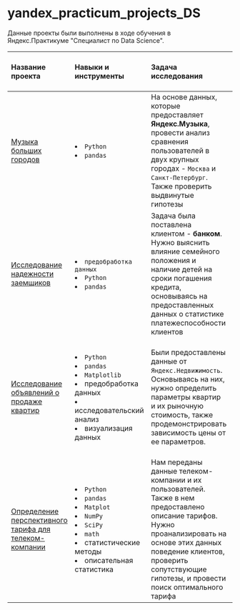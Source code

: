 # yandex_practicum_projects_DS

Данные проекты были выполнены в ходе обучения в Яндекс.Практикуме "Специалист по Data Science".

| Название проекта | Навыки и инструменты | Задача исследования | Стек и ключевые методы проекта |
| :---------------------- | :----------------------- | :---------------------- | :---------------------- |
| [Музыка больших городов](https://github.com/Menduone/yandex_practicum_projects_DS/tree/main/big_city_music) |<li>`Python`</li><li>`pandas`| На основе данных, которые предоставляет **Яндекс.Музыка**, провести анализ сравнения пользователей в двух крупных городах - `Москва` и `Санкт-Петербург`. Также проверить выдвинутые гипотезы|<li>логическая индексация; <li>дубликаты; <li>пропуски|
| [Исследование надежности заемщиков](https://github.com/Menduone/yandex_practicum_projects_DS/tree/main/creditor_reliability_research) |<li>`предобработка данных`</li><li>`Python`</li><li>`pandas`| Задача была поставлена клиентом - **банком**. Нужно выяснить влияние семейного положения и наличие детей на сроки погашения кредита, основываясь на предоставленных данных о статистике платежеспособности клиентов|кластеризация; <li>анализ данных; <li>обработка данных; <li>пропуски; <li>дубликаты|
| [Исследование объявлений о продаже квартир](https://github.com/Menduone/yandex_practicum_projects_DS/tree/main/advertisements_of_apartments) |<li>`Python`</li><li>`pandas`</li><li>`Matplotlib`</li><li>предобработка данных</li><li>исследовательский анализ</li><li>визуализация данных|Были предоставлены данные от `Яндекс.Недвижимость`. Основываясь на них, нужно определить параметры квартир и их рыночную стоимость, также продемонстрировать зависимость цены от ее параметров.|<li>обработка данных</li><li>пропуски</li><li>дубликаты</li><li>кластеризация</li><li>кастомные функции</li><li>гистограммы</li><li>`boxplot`</li><li>`barplot`</li><li>`scatterplot`|
| [Определение перспективного тарифа для телеком-компании](https://github.com/Menduone/yandex_practicum_projects_DS/tree/main/reseach_best_tariff_for_company)|<li>`Python`</li><li>`pandas`</li><li>`Matplot`</li><li>`NumPy`</li><li>`SciPy`</li><li>`math`</li><li>статистические методы</li><li>описательная статистика| Нам переданы данные телеком-компании и их пользователей. Также в нем предоставлено описание тарифов. Нужно проанализировать на основе этих данных поведение клиентов, проверить сопутствующие гипотезы, и провести поиск оптимального тарифа|<li>обработка данных</li><li>кастомные функции</li><li>`histogram`</li><li>`boxplot`</li><li>`t-test`</li><li>Критерий Стьюдента|
